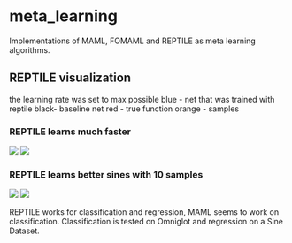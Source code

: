 # meta_learning

Implementations of MAML, FOMAML and REPTILE as meta learning algorithms.

## REPTILE visualization

the learning rate was set to max possible
blue - net that was trained with reptile
black- baseline net
red  - true function
orange - samples

### REPTILE learns much faster 
![]("gifs/reptile_sine.gif")
![]("gifs/reptile_plot.gif")

### REPTILE learns better sines with 10 samples
![]("gifs/reptile_sine_less.gif")
![]("gifs/reptile_sine_plot.gif")


REPTILE works for classification and regression, MAML seems to work on classification.
Classification is tested on Omniglot and regression on a Sine Dataset.
